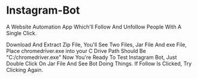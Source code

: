 # Instagram-Bot
A Website Automation App Which'll Follow And Unfollow People With A Single Click.

Download And Extract Zip File, You'll See Two Files, Jar File And exe File, Place chromedriver.exe into your C Drive Path Should Be "C:/chromedriver.exe" Now You're Ready To Test Instagram Bot, Just Double Click On Jar File And See Bot Doing Things.
If Follow Is Clicked, Try Clicking Again.

